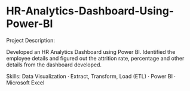 # HR-Analytics-Dashboard-Using-Power-BI
Project Description:

Developed an HR Analytics Dashboard using Power BI. 
Identified the employee details and figured out the attrition rate, percentage and other details from the dashboard developed.

Skills: Data Visualization · Extract, Transform, Load (ETL) · Power BI · Microsoft Excel
